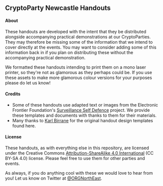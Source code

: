 ## CryptoParty Newcastle Handouts

#### About
These handouts are developed with the intent that they be distributed alongside accompanying practical demonstrations at our CryptoParties. They may therefore be missing some of the information that we intend to cover directly at the events. You may want to consider adding some of this information back in if you plan on distributing these without the accompanying practical demonstration.

We formatted these handouts intending to print them on a mono laser printer, so they're not as glamorous as they perhaps could be. If you use these assets to make more glamorous colour versions for your purposes please do let us know!

#### Credits
* Some of these handouts use adapted text or images from the Electronic Frontier Foundation's [Surveillance Self Defence](https://ssd.eff.org/) project. We provide these templates and documents with thanks to them for their materials.
* Many thanks to [Karl Birrane](https://twitter.com/karlbirrane) for the original handout design templates found here.

#### License
These handouts, as with everything else in this repository, are licensed under the Creative Commons [Attribution-ShareAlike 4.0 International](https://creativecommons.org/licenses/by-sa/4.0/) (CC BY-SA 4.0) license. Please feel free to use them for other parties and events.

As always, if you do anything cool with these we would love to hear from you! Let us know on Twitter at [@ORGNorthEast](https://twitter.com/ORGNorthEast).
